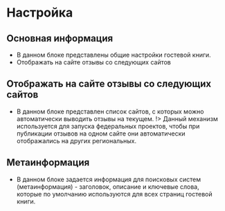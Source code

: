 # Настройка

## Основная информация
* В данном блоке представлены общие настройки гостевой книги.
* Отображать на сайте отзывы со следующих сайтов

## Отображать на сайте отзывы со следующих сайтов
* В данном блоке представлен список сайтов, с которых можно автоматически выводить отзывы на текущем. 
!> Данный механизм используется для запуска федеральных проектов, чтобы при публикации отзывов на одном сайте они автоматически отображались на других региональных.

## Метаинформация
* В данном блоке задается информация для поисковых систем (метаинформация) - заголовок, описание и ключевые слова, которые по умолчанию используются для всех страниц гостевой книги.

